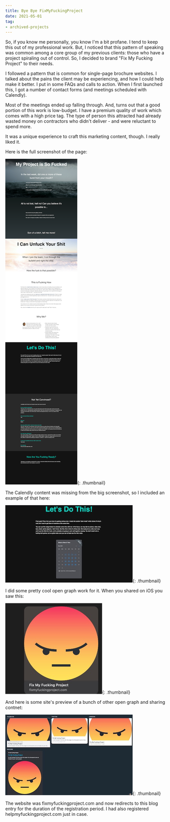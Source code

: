 ```yaml
---
title: Bye Bye FixMyFuckingProject
date: 2021-05-01
tag:
- archived-projects
---
```

So, if you know me personally, you know I'm a bit profane. I tend to keep this out of my professional work. But, I noticed that this pattern of speaking was common among a core group of my previous clients: those who have a project spiraling out of control.  So, I decided to brand "Fix My Fucking Project" to their needs.

<!--more-->

I followed a pattern that is common for single-page brochure websites. I talked about the pains the client may be experiencing, and how I could help make it better. I put in some FAQs and calls to action.  When I first launched this, I got a number of contact forms (and meetings scheduled with Calendly).

Most of the meetings ended up falling through.  And, turns out that a good portion of this work is low-budget.  I have a premium quality of work which comes with a high price tag.  The type of person this attracted had already wasted money on contractors who didn't deliver - and were reluctant to spend more.

It was a unique experience to craft this marketing content, though. I really liked it.

Here is the full screenshot of the page:

[![FixMyFuckingProject](/uploads/2021/fixmyfuckingproject.com.thumbnail.png)](/uploads/2021/fixmyfuckingproject.com.png){: .thumbnail}

The Calendly content was missing from the big screenshot, so I included an example of that here:

[![FixMyFuckingProject Calendly](/uploads/2021/fixmyfuckingproject-calendly.thumbnail.jpg)](/uploads/2021/fixmyfuckingproject-calendly.jpg){: .thumbnail}

I did some pretty cool open graph work for it.  When you shared on iOS you saw this:

[![FixMyFuckingProject iOS](/uploads/2021/fixmyfuckingproject-ios-share.jpg)](/uploads/2021/fixmyfuckingproject-ios-share.jpg){: .thumbnail}

And here is some site's preview of a bunch of other open graph and sharing contnet:

[![FixMyFuckingProject iOS](/uploads/2021/fixmyfuckingproject-og.thumbnail.jpg)](/uploads/2021/fixmyfuckingproject-og.jpg){: .thumbnail}

The website was fixmyfuckingproject.com and now redirects to this blog entry for the duration of the registration period. I had also registered helpmyfuckingproject.com just in case.